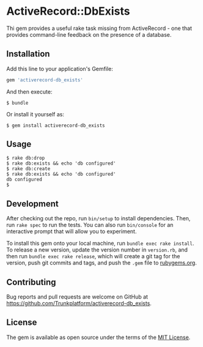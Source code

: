 # ActiveRecord::DbExists

Thi gem provides a useful rake task missing from ActiveRecord - one that provides command-line feedback on the presence of a database.

## Installation

Add this line to your application's Gemfile:

```ruby
gem 'activerecord-db_exists'
```

And then execute:

    $ bundle

Or install it yourself as:

    $ gem install activerecord-db_exists

## Usage

```
$ rake db:drop
$ rake db:exists && echo 'db configured'
$ rake db:create
$ rake db:exists && echo 'db configured'
db configured
$
```

## Development

After checking out the repo, run `bin/setup` to install dependencies. Then, run `rake spec` to run the tests. You can also run `bin/console` for an interactive prompt that will allow you to experiment.

To install this gem onto your local machine, run `bundle exec rake install`. To release a new version, update the version number in `version.rb`, and then run `bundle exec rake release`, which will create a git tag for the version, push git commits and tags, and push the `.gem` file to [rubygems.org](https://rubygems.org).

## Contributing

Bug reports and pull requests are welcome on GitHub at https://github.com/Trunkplatform/activerecord-db_exists.


## License

The gem is available as open source under the terms of the [MIT License](http://opensource.org/licenses/MIT).
